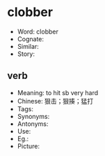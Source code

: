 # clobber

- Word: clobber
- Cognate: 
- Similar: 
- Story: 

## verb

- Meaning: to hit sb very hard
- Chinese: 狠击；狠揍；猛打
- Tags: 
- Synonyms: 
- Antonyms: 
- Use: 
- Eg.: 
- Picture: 

